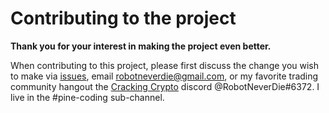 # Contributing to the project
**Thank you for your interest in making the project even better.**

[issues]: https://github.com/robotneverdie-algo/Pine-Script/issues "Project Issues"
[Cracking Crypto]: https://discord.crackingcryptocurrency.com/ "Cracking Crypto Discord"
When contributing to this project, please first discuss the change you wish to make via [issues][], email <robotneverdie@gmail.com>, or my favorite trading community hangout the [Cracking Crypto][] discord @RobotNeverDie\#6372. I live in the #pine-coding sub-channel.
